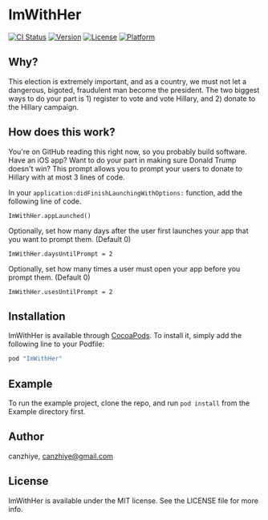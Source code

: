 # ImWithHer

[![CI Status](http://img.shields.io/travis/canzhiye/ImWithHer.svg?style=flat)](https://travis-ci.org/canzhiye/ImWithHer)
[![Version](https://img.shields.io/cocoapods/v/ImWithHer.svg?style=flat)](http://cocoapods.org/pods/ImWithHer)
[![License](https://img.shields.io/cocoapods/l/ImWithHer.svg?style=flat)](http://cocoapods.org/pods/ImWithHer)
[![Platform](https://img.shields.io/cocoapods/p/ImWithHer.svg?style=flat)](http://cocoapods.org/pods/ImWithHer)

## Why?

This election is extremely important, and as a country, we must not let a dangerous, bigoted, fraudulent man become the president. The two biggest ways to do your part is 1) register to vote and vote Hillary, and 2) donate to the Hillary campaign.

## How does this work?

You're on GitHub reading this right now, so you probably build software. Have an iOS app? Want to do your part in making sure Donald Trump doesn't win? This prompt allows you to prompt your users to donate to Hillary with at most 3 lines of code. 

In your `application:didFinishLaunchingWithOptions:` function, add the following line of code.

```
ImWithHer.appLaunched()
```

Optionally, set how many days after the user first launches your app that you want to prompt them. (Default 0)
```
ImWithHer.daysUntilPrompt = 2
```

Optionally, set how many times a user must open your app before you prompt them. (Default 0)
```
ImWithHer.usesUntilPrompt = 2

```

## Installation

ImWithHer is available through [CocoaPods](http://cocoapods.org). To install
it, simply add the following line to your Podfile:

```ruby
pod "ImWithHer"
```

## Example

To run the example project, clone the repo, and run `pod install` from the Example directory first.

## Author

canzhiye, canzhiye@gmail.com

## License

ImWithHer is available under the MIT license. See the LICENSE file for more info.
